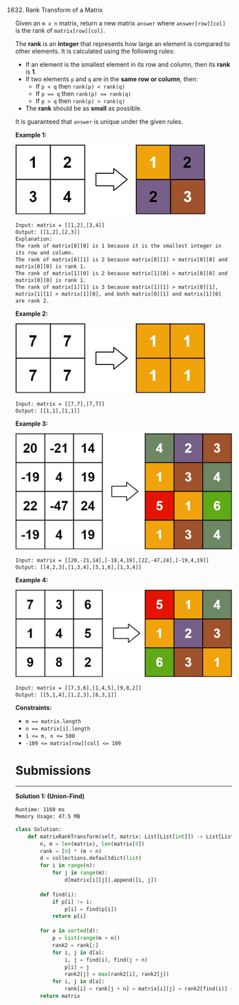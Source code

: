 1632. Rank Transform of a Matrix

Given an `m x n` matrix, return a new matrix `answer` where `answer[row][col]` is the rank of `matrix[row][col]`.

The **rank** is an **integer** that represents how large an element is compared to other elements. It is calculated using the following rules:

* If an element is the smallest element in its row and column, then its **rank** is **1**.
* If two elements `p` and `q` are in the **same row or column**, then:
    * If `p < q` then `rank(p) < rank(q)`
    * If `p == q` then `rank(p) == rank(q)`
    * If `p > q` then `rank(p) > rank(q)`
* The **rank** should be as **small** as possible.

It is guaranteed that `answer` is unique under the given rules.

 

**Example 1:**

![1632_rank1.jpg](img/1632_rank1.jpg)
```
Input: matrix = [[1,2],[3,4]]
Output: [[1,2],[2,3]]
Explanation:
The rank of matrix[0][0] is 1 because it is the smallest integer in its row and column.
The rank of matrix[0][1] is 2 because matrix[0][1] > matrix[0][0] and matrix[0][0] is rank 1.
The rank of matrix[1][0] is 2 because matrix[1][0] > matrix[0][0] and matrix[0][0] is rank 1.
The rank of matrix[1][1] is 3 because matrix[1][1] > matrix[0][1], matrix[1][1] > matrix[1][0], and both matrix[0][1] and matrix[1][0] are rank 2.
```

**Example 2:**

![1632_rank2.jpg](img/1632_rank2.jpg)
```
Input: matrix = [[7,7],[7,7]]
Output: [[1,1],[1,1]]
```

**Example 3:**

![1632_rank3.jpg](img/1632_rank3.jpg)
```
Input: matrix = [[20,-21,14],[-19,4,19],[22,-47,24],[-19,4,19]]
Output: [[4,2,3],[1,3,4],[5,1,6],[1,3,4]]
```

**Example 4:**

![1632_rank4.jpg](img/1632_rank4.jpg)
```
Input: matrix = [[7,3,6],[1,4,5],[9,8,2]]
Output: [[5,1,4],[1,2,3],[6,3,1]]
```

**Constraints:**

* `m == matrix.length`
* `n == matrix[i].length`
* `1 <= m, n <= 500`
* `-109 <= matrix[row][col] <= 109`

# Submissions
---
**Solution 1: (Union-Find)**
```
Runtime: 1160 ms
Memory Usage: 47.5 MB
```
```python
class Solution:
    def matrixRankTransform(self, matrix: List[List[int]]) -> List[List[int]]:
        n, m = len(matrix), len(matrix[0])
        rank = [0] * (m + n)
        d = collections.defaultdict(list)
        for i in range(n):
            for j in range(m):
                d[matrix[i][j]].append([i, j])

        def find(i):
            if p[i] != i:
                p[i] = find(p[i])
            return p[i]

        for a in sorted(d):
            p = list(range(m + n))
            rank2 = rank[:]
            for i, j in d[a]:
                i, j = find(i), find(j + n)
                p[i] = j
                rank2[j] = max(rank2[i], rank2[j])
            for i, j in d[a]:
                rank[i] = rank[j + n] = matrix[i][j] = rank2[find(i)] + 1
        return matrix
```